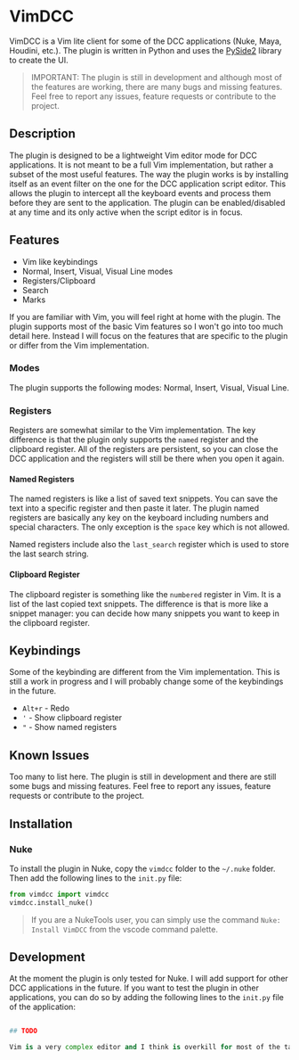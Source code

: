 # VimDCC

VimDCC is a Vim lite client for some of the DCC applications (Nuke, Maya, Houdini, etc.). The plugin is written in Python and uses the [PySide2](https://wiki.qt.io/Qt_for_Python) library to create the UI.

> IMPORTANT: The plugin is still in development and although most of the features are working, there are many bugs and missing features. Feel free to report any issues, feature requests or contribute to the project.

## Description

The plugin is designed to be a lightweight Vim editor mode for DCC applications. It is not meant to be a full Vim implementation, but rather a subset of the most useful features.
The way the plugin works is by installing itself as an event filter on the one for the DCC application script editor. This allows the plugin to intercept all the keyboard events and process them before they are sent to the application. The plugin can be enabled/disabled at any time and its only active when the script editor is in focus.

## Features

- Vim like keybindings
- Normal, Insert, Visual, Visual Line modes
- Registers/Clipboard
- Search
- Marks

If you are familiar with Vim, you will feel right at home with the plugin. The plugin supports most of the basic Vim features so I won't go into too much detail here. Instead I will focus on the features that are specific to the plugin or differ from the Vim implementation.

### Modes

The plugin supports the following modes: Normal, Insert, Visual, Visual Line.

### Registers

Registers are somewhat similar to the Vim implementation. The key difference is that the plugin only supports the `named` register and the clipboard register. All of the registers are persistent, so you can close the DCC application and the registers will still be there when you open it again.

#### Named Registers

The named registers is like a list of saved text snippets. You can save the text into a specific register and then paste it later. The plugin named registers are basically any key on the keyboard including numbers and special characters. The only exception is the `space` key which is not allowed.

Named registers include also the `last_search` register which is used to store the last search string.

#### Clipboard Register

The clipboard register is something like the `numbered` register in Vim. It is a list of the last copied text snippets. The difference is that is more like a snippet manager: you can decide how many snippets you want to keep in the clipboard register.

## Keybindings

Some of the keybinding are different from the Vim implementation. This is still a work in progress and I will probably change some of the keybindings in the future.

- `Alt+r` - Redo
- `'` - Show clipboard register
- `"` - Show named registers

## Known Issues

Too many to list here. The plugin is still in development and there are still some bugs and missing features. Feel free to report any issues, feature requests or contribute to the project.

## Installation

### Nuke

To install the plugin in Nuke, copy the `vimdcc` folder to the `~/.nuke` folder. Then add the following lines to the `init.py` file:

```python
from vimdcc import vimdcc
vimdcc.install_nuke()
```

> If you are a NukeTools user, you can simply use the command `Nuke: Install VimDCC` from the vscode command palette.

## Development

At the moment the plugin is only tested for Nuke. I will add support for other DCC applications in the future. If you want to test the plugin in other applications, you can do so by adding the following lines to the `init.py` file of the application:

```python

## TODO

Vim is a very complex editor and I think is overkill for most of the tasks that we do in DCC script editor. If you are interesed to see a list of what might be implemented in the future, check the [TODO.md](TODO.md) file.
